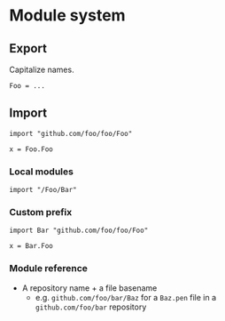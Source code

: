 # Module system

## Export

Capitalize names.

```
Foo = ...
```

## Import

```
import "github.com/foo/foo/Foo"

x = Foo.Foo
```

### Local modules

```
import "/Foo/Bar"
```

### Custom prefix

```
import Bar "github.com/foo/foo/Foo"

x = Bar.Foo
```

### Module reference

- A repository name + a file basename
  - e.g. `github.com/foo/bar/Baz` for a `Baz.pen` file in a `github.com/foo/bar` repository
